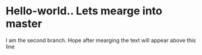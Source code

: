 # Hello-world.. Lets mearge into master
I am the second branch. Hope after mearging the text will appear above this line
